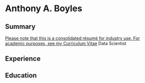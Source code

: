 # Anthony A. Boyles

## Summary
[Please note that this is a consolidated résumé for industry use. For academic purposes, see <a href="https://aaboyles.github.io?q=pages/CV.md">my Curriculum Vitae</a>](marginnote)
Data Scientist

## Experience

## Education
